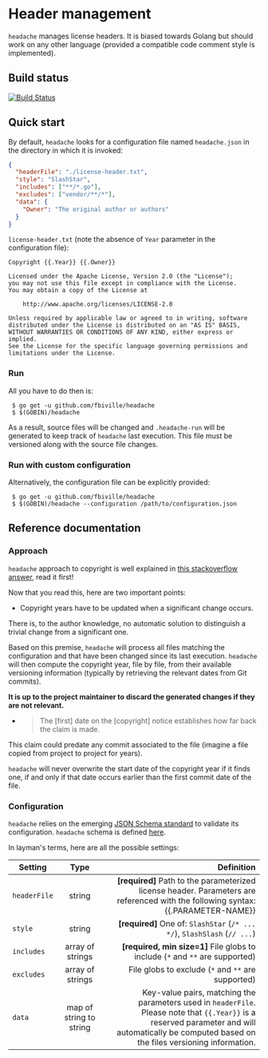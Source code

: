# Header management

`headache` manages license headers.
It is biased towards Golang but should work on any other language (provided a compatible code comment style is implemented).

## Build status

[![Build Status](https://travis-ci.org/fbiville/headache.svg?branch=master)](https://travis-ci.org/fbiville/headache)

## Quick start

By default, `headache` looks for a configuration file named `headache.json` in the directory in which it is invoked:

```json
{
  "headerFile": "./license-header.txt",
  "style": "SlashStar",
  "includes": ["**/*.go"],
  "excludes": ["vendor/**/*"],
  "data": {
    "Owner": "The original author or authors"
  }
}
```

`license-header.txt` (note the absence of `Year` parameter in the configuration file):
```
Copyright {{.Year}} {{.Owner}}

Licensed under the Apache License, Version 2.0 (the "License");
you may not use this file except in compliance with the License.
You may obtain a copy of the License at

    http://www.apache.org/licenses/LICENSE-2.0

Unless required by applicable law or agreed to in writing, software
distributed under the License is distributed on an "AS IS" BASIS,
WITHOUT WARRANTIES OR CONDITIONS OF ANY KIND, either express or implied.
See the License for the specific language governing permissions and
limitations under the License.
```

### Run

All you have to do then is:
```shell
 $ go get -u github.com/fbiville/headache
 $ $(GOBIN)/headache
```

As a result, source files will be changed and `.headache-run` will be generated to keep track of `headache` last execution.
This file must be versioned along with the source file changes.

### Run with custom configuration

Alternatively, the configuration file can be explicitly provided:
```shell
 $ go get -u github.com/fbiville/headache
 $ $(GOBIN)/headache --configuration /path/to/configuration.json
```

## Reference documentation

### Approach

`headache` approach to copyright is well explained in [this stackoverflow answer](https://stackoverflow.com/a/2391555/277128), 
read it first!

Now that you read this, here are two important points:

 - Copyright years have to be updated when a significant change occurs.
 
There is, to the author knowledge, no automatic solution to distinguish a trivial
change from a significant one.

Based on this premise, `headache` will process all files matching the configuration
and that have been changed since its last execution.
`headache` will then compute the copyright year, file by file, from their available versioning information (typically 
by retrieving the relevant dates from Git commits).

**It is up to the project maintainer to discard the generated changes if they are not relevant.**

 - > The [first] date on the [copyright] notice establishes how far back the claim is made.
 
This claim could predate any commit associated to the file (imagine a file copied from project
to project for years).

`headache` will never overwrite the start date of the copyright year if it finds one, if and only if that date occurs earlier than the first commit date of the file.

### Configuration

`headache` relies on the emerging [JSON Schema standard](https://json-schema.org/) to validate its configuration.
`headache` schema is defined [here](https://fbiville.github.io/headache/schema.json).

In layman's terms, here are all the possible settings:

Setting            | Type                    | Definition                                             |
| ---------------- |:----------------------: | -----------------------------------------------------: |
| `headerFile`     | string                  | **[required]** Path to the parameterized license header. Parameters are referenced with the following syntax: {{.PARAMETER-NAME}}               |
| `style`          | string                  | **[required]** One of: `SlashStar` (`/* ... */`), `SlashSlash` (`// ...`) |
| `includes`       | array of strings        | **[required, min size=1]** File globs to include (`*` and `**` are supported)     |
| `excludes`       | array of strings        | File globs to exclude (`*` and `**` are supported)     |
| `data`           | map of string to string | Key-value pairs, matching the parameters used in `headerFile`.<br>Please note that `{{.Year}}` is a reserved parameter and will automatically be computed based on the files versioning information.  |




